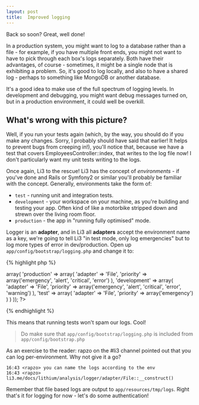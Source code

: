```yaml
---
layout: post
title:  Improved logging
---
```


Back so soon? Great, well done!

In a production system, you might want to log to a database rather than a file - for example, if you have multiple front ends, you might not want to have to pick through each box's logs separately. Both have their advantages, of course - sometimes, it might be a single node that is exhibiting a problem. So, it's good to log locally, and also to have a shared log - perhaps to something like MongoDB or another database.

It's a good idea to make use of the full spectrum of logging levels. In development and debugging, you might want debug messages turned on, but in a production environment, it could well be overkill.

## What's wrong with this picture?

Well, if you run your tests again (which, by the way, you should do if you make any changes. Sorry, I probably should have said that earlier! It helps to prevent bugs from creeping in!), you'll notice that, because we have a test that covers EmployeesController::index, that writes to the log file now! I don't particularly want my unit tests writing to the logs.

Once again, Li3 to the rescue! Li3 has the concept of *environments* - if you've done and Rails or Symfony2 or similar you'll probably be familiar with the concept. Generally, environments take the form of:

* `test` - running unit and integration tests.
* `development` - your workspace on your machine, as you're building and testing your app. Often kind of like a motorbike stripped down and strewn over the living room floor.
* `production` - the app in "running fully optimised" mode.

Logger is an **adapter**, and in Li3 all **adapters** accept the environment name as a key, we're going to tell Li3 "in test mode, only log emergencies" but to log more types of error in dev/production. Open up `app/config/bootstrap/logging.php` and change it to:

{% highlight php %}
<?php
use lithium\analysis\Logger;

Logger::config(
    array ('default' =>
        array(
            'production' => array(
                'adapter' => 'File',
                'priority' => array('emergency', 'alert', 'critical', 'error')
            ),
            'development' => array(
                'adapter' => 'File',
                'priority' => array('emergency', 'alert', 'critical', 'error', 'warning')
            ),
            'test' => array(
                'adapter' => 'File',
                'priority' => array('emergency')
            )
    )
));
?>
{% endhighlight %}

This means that running tests won't spam our logs. Cool!

> Do make sure that `app/config/bootstrap/logging.php` is included from `app/config/bootstrap.php`

As an exercise to the reader: rapzo on the #li3 channel pointed out that you can log per-environment. Why not give it a go?

    16:43 <rapzo> you can name the logs according to the env
    16:43 <rapzo> li3.me/docs/lithium/analysis/logger/adapter/File::__construct()

Remember that file based logs are output to `app/resources/tmp/logs`. Right that's it for logging for now - let's do some authentication!
